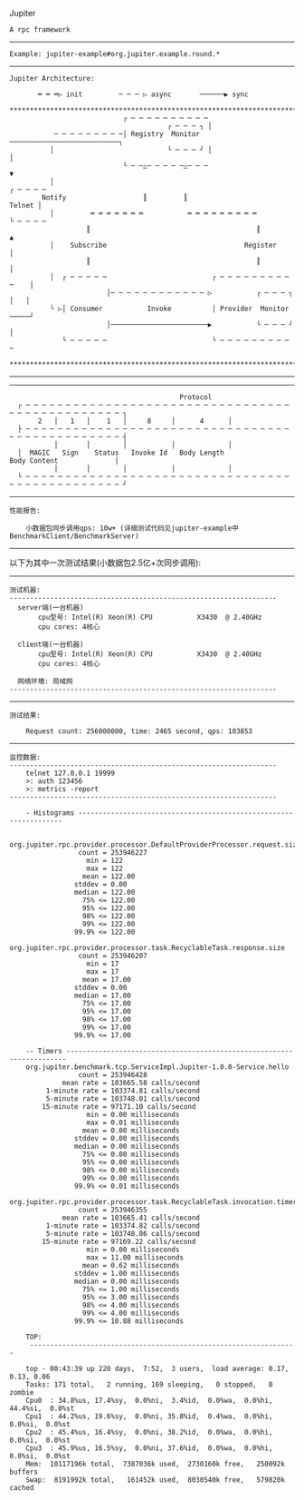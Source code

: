 Jupiter

    A rpc framework

  -------------------------------------------------------------------------------------------------------

    Example: jupiter-example#org.jupiter.example.round.*

  -------------------------------------------------------------------------------------------------------

    Jupiter Architecture:

           ═ ═ ═▷ init         ─ ─ ─ ▷ async       ──────▶ sync
      ***********************************************************************************
                                ┌ ─ ─ ─ ─ ─ ─ ─ ─ ─ ─
                                           ┌ ─ ─ ─ ┐ │
               ─ ─ ─ ─ ─ ─ ─ ─ ─│ Registry  Monitor ───────────────────────────┐
              │                            └ ─ ─ ─ ┘ │                         │
                                └ ─ ─△─ ─ ─ ─ ─△─ ─ ─                          ▼
              │                                                           ┌ ─ ─ ─ ─
            Notify                   ║         ║                            Telnet │
              │         ═ ═ ═ ═ ═ ═ ═           ═ ═ ═ ═ ═ ═ ═ ═ ═         └ ─ ─ ─ ─
                       ║                                         ║             ▲
              │    Subscribe                                  Register         │
                       ║                                         ║             │
              │  ┌ ─ ─ ─ ─ ─                          ┌ ─ ─ ─ ─ ─ ─ ─ ─ ─ ─    │
                            │─ ─ ─ ─ ─ ─ ─ ─ ─ ─ ─ ─ ▷           ┌ ─ ─ ─ ┐ │   │
              └ ▷│ Consumer           Invoke          │ Provider  Monitor ─────┘
                            │────────────────────────▶           └ ─ ─ ─ ┘ │
                 └ ─ ─ ─ ─ ─                          └ ─ ─ ─ ─ ─ ─ ─ ─ ─ ─
      ***********************************************************************************

  -------------------------------------------------------------------------------------------------------

  -------------------------------------------------------------------------------------------------------

                                              Protocol
      ┌ ─ ─ ─ ─ ─ ─ ─ ─ ─ ─ ─ ─ ─ ─ ─ ─ ─ ─ ─ ─ ─ ─ ─ ─ ─ ─ ─ ─ ─ ─ ─ ─ ─ ─ ─ ─ ─ ─ ─ ─ ─ ─ ─ ─ ─ ─ ─ ┐
           2   │   1   │    1   │     8     │      4      │
      ├ ─ ─ ─ ─ ─ ─ ─ ─ ─ ─ ─ ─ ─ ─ ─ ─ ─ ─ ─ ─ ─ ─ ─ ─ ─ ─ ─ ─ ─ ─ ─ ─ ─ ─ ─ ─ ─ ─ ─ ─ ─ ─ ─ ─ ─ ─ ─ ┤
               │       │        │           │             │
      │  MAGIC   Sign    Status   Invoke Id   Body Length                   Body Content              │
               │       │        │           │             │
      └ ─ ─ ─ ─ ─ ─ ─ ─ ─ ─ ─ ─ ─ ─ ─ ─ ─ ─ ─ ─ ─ ─ ─ ─ ─ ─ ─ ─ ─ ─ ─ ─ ─ ─ ─ ─ ─ ─ ─ ─ ─ ─ ─ ─ ─ ─ ─ ┘

  -------------------------------------------------------------------------------------------------------

    性能报告:

        小数据包同步调用qps: 10w+ (详细测试代码见jupiter-example中BenchmarkClient/BenchmarkServer)

  -------------------------------------------------------------------------------------------------------

以下为其中一次测试结果(小数据包2.5亿+次同步调用):

  -------------------------------------------------------------------------------------------------------

    测试机器:
    ------------------------------------------------------------------
      server端(一台机器)
           cpu型号: Intel(R) Xeon(R) CPU           X3430  @ 2.40GHz
           cpu cores: 4核心

      client端(一台机器)
           cpu型号: Intel(R) Xeon(R) CPU           X3430  @ 2.40GHz
           cpu cores: 4核心

      网络环境: 局域网
    ------------------------------------------------------------------

  ------------------------------------------------------------------------------------------------------

    测试结果:

        Request count: 256000000, time: 2465 second, qps: 103853

  ------------------------------------------------------------------------------------------------------

    监控数据:
    ------------------------------------------------------------------
        telnet 127.0.0.1 19999
        >: auth 123456
        >: metrics -report
    ------------------------------------------------------------------

        - Histograms ------------------------------------------------------------------

        org.jupiter.rpc.provider.processor.DefaultProviderProcessor.request.size
                     count = 253946227
                       min = 122
                       max = 122
                      mean = 122.00
                    stddev = 0.00
                    median = 122.00
                      75% <= 122.00
                      95% <= 122.00
                      98% <= 122.00
                      99% <= 122.00
                    99.9% <= 122.00
        org.jupiter.rpc.provider.processor.task.RecyclableTask.response.size
                     count = 253946207
                       min = 17
                       max = 17
                      mean = 17.00
                    stddev = 0.00
                    median = 17.00
                      75% <= 17.00
                      95% <= 17.00
                      98% <= 17.00
                      99% <= 17.00
                    99.9% <= 17.00

        -- Timers ----------------------------------------------------------------------
        org.jupiter.benchmark.tcp.ServiceImpl.Jupiter-1.0.0-Service.hello
                     count = 253946428
                 mean rate = 103665.58 calls/second
             1-minute rate = 103374.81 calls/second
             5-minute rate = 103748.01 calls/second
            15-minute rate = 97171.10 calls/second
                       min = 0.00 milliseconds
                       max = 0.01 milliseconds
                      mean = 0.00 milliseconds
                    stddev = 0.00 milliseconds
                    median = 0.00 milliseconds
                      75% <= 0.00 milliseconds
                      95% <= 0.00 milliseconds
                      98% <= 0.00 milliseconds
                      99% <= 0.00 milliseconds
                    99.9% <= 0.01 milliseconds
        org.jupiter.rpc.provider.processor.task.RecyclableTask.invocation.timer
                     count = 253946355
                 mean rate = 103665.41 calls/second
             1-minute rate = 103374.82 calls/second
             5-minute rate = 103748.06 calls/second
            15-minute rate = 97169.22 calls/second
                       min = 0.00 milliseconds
                       max = 11.00 milliseconds
                      mean = 0.62 milliseconds
                    stddev = 1.00 milliseconds
                    median = 0.00 milliseconds
                      75% <= 1.00 milliseconds
                      95% <= 3.00 milliseconds
                      98% <= 4.00 milliseconds
                      99% <= 4.00 milliseconds
                    99.9% <= 10.88 milliseconds

        TOP:
        ￼------------------------------------------------------------------

        top - 00:43:39 up 220 days,  7:52,  3 users,  load average: 0.17, 0.13, 0.06
        Tasks: 171 total,   2 running, 169 sleeping,   0 stopped,   0 zombie
        Cpu0  : 34.8%us, 17.4%sy,  0.0%ni,  3.4%id,  0.0%wa,  0.0%hi, 44.4%si,  0.0%st
        Cpu1  : 44.2%us, 19.6%sy,  0.0%ni, 35.8%id,  0.4%wa,  0.0%hi,  0.0%si,  0.0%st
        Cpu2  : 45.4%us, 16.4%sy,  0.0%ni, 38.2%id,  0.0%wa,  0.0%hi,  0.0%si,  0.0%st
        Cpu3  : 45.9%us, 16.5%sy,  0.0%ni, 37.6%id,  0.0%wa,  0.0%hi,  0.0%si,  0.0%st
        Mem:  10117196k total,  7387036k used,  2730160k free,   250092k buffers
        Swap:  8191992k total,   161452k used,  8030540k free,   579820k cached
